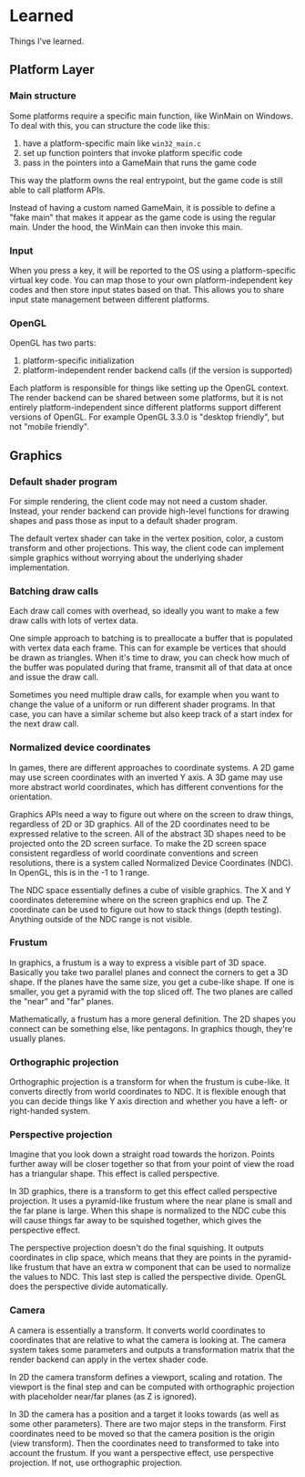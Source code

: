 # Learned

Things I've learned.

## Platform Layer

### Main structure

Some platforms require a specific main function, like WinMain on Windows. To deal with this,
you can structure the code like this:

1. have a platform-specific main like `win32_main.c`
2. set up function pointers that invoke platform specific code
3. pass in the pointers into a GameMain that runs the game code

This way the platform owns the real entrypoint, but the game code is still able to call
platform APIs.

Instead of having a custom named GameMain, it is possible to define a "fake main" that makes it appear
as the game code is using the regular main. Under the hood, the WinMain can then invoke this main.

### Input

When you press a key, it will be reported to the OS using a platform-specific virtual key code.
You can map those to your own platform-independent key codes and then store input states
based on that. This allows you to share input state management between different platforms.

### OpenGL

OpenGL has two parts:

1. platform-specific initialization
2. platform-independent render backend calls (if the version is supported)

Each platform is responsible for things like setting up the OpenGL context. The render backend can be shared between some platforms,
but it is not entirely platform-independent since different platforms support different versions of OpenGL.
For example OpenGL 3.3.0 is "desktop friendly", but not "mobile friendly".

## Graphics

### Default shader program

For simple rendering, the client code may not need a custom shader. Instead, your render backend can provide high-level functions for drawing shapes
and pass those as input to a default shader program.

The default vertex shader can take in the vertex position, color, a custom transform and other projections.
This way, the client code can implement simple graphics without worrying about the underlying shader implementation.

### Batching draw calls

Each draw call comes with overhead, so ideally you want to make a few draw calls with lots of vertex data.

One simple approach to batching is to preallocate a buffer that is populated with vertex data each frame. This can for example
be vertices that should be drawn as triangles. When it's time to draw, you can check how much of the buffer was populated during
that frame, transmit all of that data at once and issue the draw call.

Sometimes you need multiple draw calls, for example when you want to change the value of a uniform or run different shader programs.
In that case, you can have a similar scheme but also keep track of a start index for the next draw call.

### Normalized device coordinates

In games, there are different approaches to coordinate systems. A 2D game may use screen coordinates with an inverted Y axis.
A 3D game may use more abstract world coordinates, which has different conventions for the orientation.

Graphics APIs need a way to figure out where on the screen to draw things, regardless of 2D or 3D graphics.
All of the 2D coordinates need to be expressed relative to the screen. All of the abstract 3D shapes need to be
projected onto the 2D screen surface. To make the 2D screen space consistent regardless of world coordinate conventions
and screen resolutions, there is a system called Normalized Device Coordinates (NDC). In OpenGL, this is in the -1 to 1 range.

The NDC space essentially defines a cube of visible graphics. The X and Y coordinates deteremine where on the screen
graphics end up. The Z coordinate can be used to figure out how to stack things (depth testing). Anything outside of
the NDC range is not visible.

### Frustum

In graphics, a frustum is a way to express a visible part of 3D space. Basically you take two parallel planes and connect the corners
to get a 3D shape. If the planes have the same size, you get a cube-like shape. If one is smaller, you get a pyramid with the top sliced off.
The two planes are called the "near" and "far" planes.

Mathematically, a frustum has a more general definition. The 2D shapes you connect can be something else, like pentagons.
In graphics though, they're usually planes.

### Orthographic projection

Orthographic projection is a transform for when the frustum is cube-like. It converts directly from world coordinates
to NDC. It is flexible enough that you can decide things like Y axis direction and whether you have a left- or right-handed
system.

### Perspective projection

Imagine that you look down a straight road towards the horizon. Points further away will be closer together
so that from your point of view the road has a triangular shape. This effect is called perspective.

In 3D graphics, there is a transform to get this effect called perspective projection. It uses a pyramid-like frustum
where the near plane is small and the far plane is large. When this shape is normalized to the NDC cube this will cause
things far away to be squished together, which gives the perspective effect.

The perspective projection doesn't do the final squishing. It outputs coordinates in clip space, which means that
they are points in the pyramid-like frustum that have an extra w component that can be used to normalize the values to NDC.
This last step is called the perspective divide. OpenGL does the perspective divide automatically.

### Camera

A camera is essentially a transform. It converts world coordinates to coordinates that are relative to what the camera is looking at.
The camera system takes some parameters and outputs a transformation matrix that the render backend can apply in the vertex shader code.

In 2D the camera transform defines a viewport, scaling and rotation. The viewport is the final step and can be computed with orthographic projection with
placeholder near/far planes (as Z is ignored).

In 3D the camera has a position and a target it looks towards (as well as some other parameters). There are two major steps in the transform.
First coordinates need to be moved so that the camera position is the origin (view transform). Then the coordinates need to transformed
to take into account the frustum. If you want a perspective effect, use perspective projection. If not, use orthographic projection.
